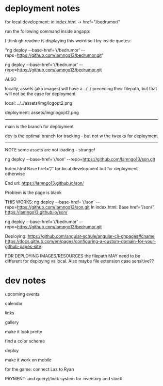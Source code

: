 # deployment notes

for local development: in index.html -> href="/bedrumor/"

run the following command inside angapp:

I think gh readme is displaying this weird so I try inside quotes:

"ng deploy --base-href='//bedrumor\' --repo=https://github.com/lamngo13/bedrumor.git"


ng deploy --base-href='//bedrumor\' --repo=https://github.com/lamngo13/bedrumor.git

ALSO

locally, assets (aka images) will have a ../../ preceding their filepath, but that will not be the case for deployment

local: ../../assets/img/logopt2.png

deployment: assets/img/logopt2.png

-------------

main is the branch for deployment


dev is the optimal branch for tracking - but not w the tweaks for deployment

-------------

NOTE some assets are not loading - strange!


ng deploy --base-href='//son' --repo=https://github.com/lamngo13/son.git

Index.html Base href=”/” for local development but for deployment otherwise

End url: https://lamngo13.github.io/son/

Problem is the page is blank

THIS WORKS: ng deploy --base-href='//son' --repo=https://github.com/lamngo13/son.git In index.html: Base href=”/son/” https://lamngo13.github.io/son/

ng deploy --base-href='//bedrumor' --repo=https://github.com/lamngo13/bedrumor.git

Deploying: https://github.com/angular-schule/angular-cli-ghpages#cname https://docs.github.com/en/pages/configuring-a-custom-domain-for-your-github-pages-site

FOR DEPLOYING IMAGES/RESOURCES the filepath MAY need to be different for deploying vs local.  Also maybe file extension case sensitive??


# dev notes
upcoming events

calendar

links

gallery

make it look pretty 

find a color scheme

deploy

make it work on mobile

for the game: connect Laz to Ryan

PAYMENT: and query//lock system for inventory and stock
